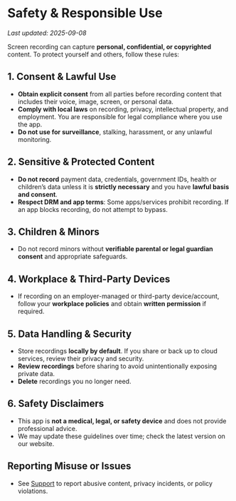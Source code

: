# Safety & Responsible Use

_Last updated: 2025-09-08_

Screen recording can capture **personal, confidential, or copyrighted** content. To protect yourself and others, follow these rules:

## 1. Consent & Lawful Use
- **Obtain explicit consent** from all parties before recording content that includes their voice, image, screen, or personal data.
- **Comply with local laws** on recording, privacy, intellectual property, and employment. You are responsible for legal compliance where you use the app.
- **Do not use for surveillance**, stalking, harassment, or any unlawful monitoring.

## 2. Sensitive & Protected Content
- **Do not record** payment data, credentials, government IDs, health or children’s data unless it is **strictly necessary** and you have **lawful basis and consent**.
- **Respect DRM and app terms**: Some apps/services prohibit recording. If an app blocks recording, do not attempt to bypass.

## 3. Children & Minors
- Do not record minors without **verifiable parental or legal guardian consent** and appropriate safeguards.

## 4. Workplace & Third-Party Devices
- If recording on an employer-managed or third-party device/account, follow your **workplace policies** and obtain **written permission** if required.

## 5. Data Handling & Security
- Store recordings **locally by default**. If you share or back up to cloud services, review their privacy and security.
- **Review recordings** before sharing to avoid unintentionally exposing private data.
- **Delete** recordings you no longer need.

## 6. Safety Disclaimers
- This app is **not a medical, legal, or safety device** and does not provide professional advice.
- We may update these guidelines over time; check the latest version on our website.

## Reporting Misuse or Issues
- See [Support](./SUPPORT.md) to report abusive content, privacy incidents, or policy violations.
